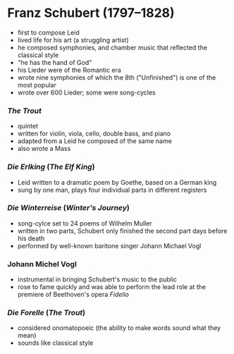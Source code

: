 # Franz Schubert (1797&ndash;1828)

* first to compose Leid
* lived life for his art (a struggling artist)
* he composed symphonies, and chamber music that reflected the classical style
* "he has the hand of God"
* his Lieder were of the Romantic era
* wrote nine symphonies of which the 8th ("Unfinished") is one of the most popular
* wrote over 600 Lieder; some were song-cycles

### _The Trout_

* quintet
* written for violin, viola, cello, double bass, and piano
* adapted from a Leid he composed of the same name
* also wrote a Mass

### _Die Erlking_ (_The Elf King_)

* Leid written to a dramatic poem by Goethe, based on a German king
* sung by one man, plays four individual parts in different registers

### _Die Winterreise_ (_Winter's Journey_)

* song-cylce set to 24 poems of Wilhelm Muller
* written in two parts, Schubert only finished the second part days before his death
* performed by well-known baritone singer Johann Michael Vogl

### Johann Michel Vogl

* instrumental in bringing Schubert's music to the public
* rose to fame quickly and was able to perform the lead role at the premiere of Beethoven's opera _Fidelio_

### _Die Forelle_ (_The Trout_)

* considered onomatopoeic (the ability to make words sound what they mean)
* sounds like classical style

